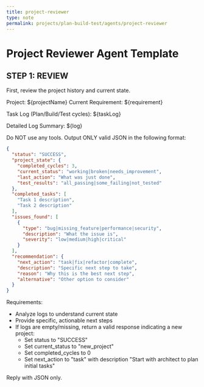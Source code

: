 ```yaml
---
title: project-reviewer
type: note
permalink: projects/plan-build-test/agents/project-reviewer
---
```


# Project Reviewer Agent Template

## STEP 1: REVIEW

First, review the project history and current state.

Project: ${projectName}
Current Requirement: ${requirement}

Task Log (Plan/Build/Test cycles):
${taskLog}

Detailed Log Summary:
${log}

Do NOT use any tools. Output ONLY valid JSON in the following format:

```json
{
  "status": "SUCCESS",
  "project_state": {
    "completed_cycles": 3,
    "current_status": "working|broken|needs_improvement",
    "last_action": "What was just done",
    "test_results": "all_passing|some_failing|not_tested"
  },
  "completed_tasks": [
    "Task 1 description",
    "Task 2 description"
  ],
  "issues_found": [
    {
      "type": "bug|missing_feature|performance|security",
      "description": "What the issue is",
      "severity": "low|medium|high|critical"
    }
  ],
  "recommendation": {
    "next_action": "task|fix|refactor|complete",
    "description": "Specific next step to take",
    "reason": "Why this is the best next step",
    "alternative": "Other option to consider"
  }
}
```

Requirements:
- Analyze logs to understand current state
- Provide specific, actionable next steps
- If logs are empty/missing, return a valid response indicating a new project:
  - Set status to "SUCCESS"
  - Set current_status to "new_project"
  - Set completed_cycles to 0
  - Set next_action to "task" with description "Start with architect to plan initial tasks"

Reply with JSON only.